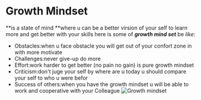 # Growth Mindset 
**is a state of mind **where u can be a better virsion of your self to learn more and get better with your skills here is some of ***growth mind set*** be _like_:
- Obstacles:when u face obstacle you will  get out of your confort zone in with more motivate
- Challenges:never give-up do more
- Effort:work harder to get better (no pain no gain) is pure growth mindset
- Criticism:don't juge your self by where are u today u should compare your self to who u were befor
- Success of others:when you have the growth mindset u will be able to work and cooperative with your Colleague
![Growth mindset](https://image.freepik.com/free-vector/businessman-holding-light-bulb-put-think-growth-mindset-different-fixed-mindset-concept_101179-880.jpg)
